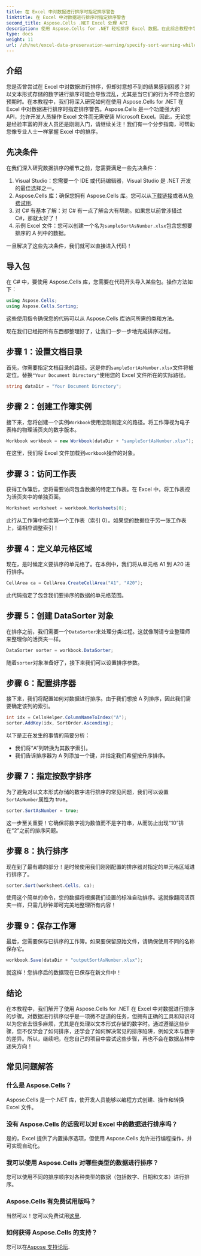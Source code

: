 ```yaml
---
title: 在 Excel 中对数据进行排序时指定排序警告
linktitle: 在 Excel 中对数据进行排序时指定排序警告
second_title: Aspose.Cells .NET Excel 处理 API
description: 使用 Aspose.Cells for .NET 轻松排序 Excel 数据。在此综合教程中学习有效管理 Excel 数据的分步策略。
type: docs
weight: 11
url: /zh/net/excel-data-preservation-warning/specify-sort-warning-while-sorting-data-in-excel/
---
```

## 介绍

您是否曾尝试在 Excel 中对数据进行排序，但却对意想不到的结果感到困惑？对以文本形式存储的数字进行排序可能会导致混乱，尤其是当它们的行为不符合您的预期时。在本教程中，我们将深入研究如何在使用 Aspose.Cells for .NET 在 Excel 中对数据进行排序时指定排序警告。Aspose.Cells 是一个功能强大的 API，允许开发人员操作 Excel 文件而无需安装 Microsoft Excel。因此，无论您是经验丰富的开发人员还是刚刚入门，请继续关注！我们有一个分步指南，可帮助您像专业人士一样掌握 Excel 中的排序。

## 先决条件

在我们深入研究数据排序的细节之前，您需要满足一些先决条件：

1. Visual Studio：您需要一个 IDE 或代码编辑器，Visual Studio 是 .NET 开发的最佳选择之一。
2.  Aspose.Cells 库：确保您拥有 Aspose.Cells 库。您可以从[下载链接](https://releases.aspose.com/cells/net/)或者从[免费试用](https://releases.aspose.com/).
3. 对 C# 有基本了解：对 C# 有一点了解会大有帮助。如果您以前曾涉猎过 C#，那就太好了！
4. 示例 Excel 文件：您可以创建一个名为`sampleSortAsNumber.xlsx`包含您想要排序的 A 列中的数据。

一旦解决了这些先决条件，我们就可以直接进入代码！

## 导入包

在 C# 中，要使用 Aspose.Cells 库，您需要在代码开头导入某些包。操作方法如下：

```csharp
using Aspose.Cells;
using Aspose.Cells.Sorting;
```
这些使用指令确保您的代码可以从 Aspose.Cells 库访问所需的类和方法。

现在我们已经把所有东西都整理好了，让我们一步一步地完成排序过程。

## 步骤 1：设置文档目录

首先，你需要指定文档目录的路径。这是你的`sampleSortAsNumber.xlsx`文件将被定位。替换`"Your Document Directory"`使用您的 Excel 文件所在的实际路径。

```csharp
string dataDir = "Your Document Directory";
```

## 步骤 2：创建工作簿实例

接下来，您将创建一个实例`Workbook`使用您刚刚定义的路径。将工作簿视为电子表格的物理活页夹的数字版本。

```csharp
Workbook workbook = new Workbook(dataDir + "sampleSortAsNumber.xlsx");
```

在这里，我们将 Excel 文件加载到`workbook`操作的对象。

## 步骤 3：访问工作表

获得工作簿后，您将需要访问包含数据的特定工作表。在 Excel 中，将工作表视为活页夹中的单独页面。

```csharp
Worksheet worksheet = workbook.Worksheets[0];
```

此行从工作簿中检索第一个工作表（索引 0）。如果您的数据位于另一张工作表上，请相应调整索引！

## 步骤 4：定义单元格区域

现在，是时候定义要排序的单元格了。在本例中，我们将从单元格 A1 到 A20 进行排序。 

```csharp
CellArea ca = CellArea.CreateCellArea("A1", "A20");
```

此代码指定了包含我们要排序的数据的单元格范围。 

## 步骤 5：创建 DataSorter 对象

在排序之前，我们需要一个`DataSorter`来处理分类过程。这就像聘请专业整理师来整理你的活页夹一样。

```csharp
DataSorter sorter = workbook.DataSorter;
```

随着`sorter`对象准备好了，接下来我们可以设置排序参数。

## 步骤 6：配置排序器

接下来，我们将配置如何对数据进行排序。由于我们想按 A 列排序，因此我们需要确定该列的索引。

```csharp
int idx = CellsHelper.ColumnNameToIndex("A");
sorter.AddKey(idx, SortOrder.Ascending);
```

以下是正在发生的事情的简要分析：
- 我们将“A”列转换为其数字索引。
- 我们告诉排序器为 A 列添加一个键，并指定我们希望按升序排序。

## 步骤 7：指定按数字排序

为了避免对以文本形式存储的数字进行排序的常见问题，我们可以设置`SortAsNumber`属性为 true。

```csharp
sorter.SortAsNumber = true;
```

这一步至关重要！它确保将数字视为数值而不是字符串，从而防止出现“10”排在“2”之前的排序问题。

## 步骤 8：执行排序

现在到了最有趣的部分！是时候使用我们刚刚配置的排序器对指定的单元格区域进行排序了。

```csharp
sorter.Sort(worksheet.Cells, ca);
```

使用这个简单的命令，您的数据将根据我们设置的标准自动排序。这就像翻阅活页夹一样，只需几秒钟即可完美地整理所有内容！

## 步骤 9：保存工作簿

最后，您需要保存已排序的工作簿。如果要保留原始文件，请确保使用不同的名称保存它。

```csharp
workbook.Save(dataDir + "outputSortAsNumber.xlsx");
```

就这样！您排序后的数据现在已保存在新文件中！

## 结论

在本教程中，我们解开了使用 Aspose.Cells for .NET 在 Excel 中对数据进行排序的步骤。对数据进行排序似乎是一项微不足道的任务，但拥有正确的工具和知识可以为您省去很多麻烦，尤其是在处理以文本形式存储的数字时。通过遵循这些步骤，您不仅学会了如何排序，还学会了如何解决常见的排序陷阱，例如文本与数字的差异。所以，继续吧，在您自己的项目中尝试这些步骤，再也不会在数据丛林中迷失方向！

## 常见问题解答

### 什么是 Aspose.Cells？  
Aspose.Cells 是一个.NET 库，使开发人员能够以编程方式创建、操作和转换 Excel 文件。

### 没有 Aspose.Cells 的话我可以对 Excel 中的数据进行排序吗？  
是的，Excel 提供了内置排序选项，但使用 Aspose.Cells 允许进行编程操作，并可实现自动化。

### 我可以使用 Aspose.Cells 对哪些类型的数据进行排序？  
您可以使用不同的排序顺序对各种类型的数据（包括数字、日期和文本）进行排序。

### Aspose.Cells 有免费试用版吗？  
当然可以！您可以免费试用[这里](https://releases.aspose.com/).

### 如何获得 Aspose.Cells 的支持？  
您可以在[Aspose 支持论坛](https://forum.aspose.com/c/cells/9).